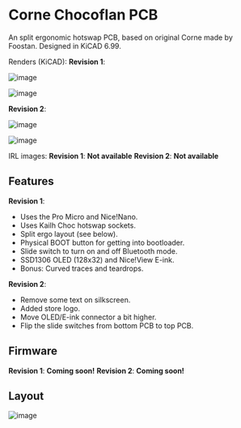 # Corne Chocoflan PCB
An split ergonomic hotswap PCB, based on original Corne made by Foostan. Designed in KiCAD 6.99.

Renders (KiCAD):
**Revision 1**:

![image](https://user-images.githubusercontent.com/24840279/234547939-35d3ea51-211d-40ef-853d-7c4da5bede73.png)

![image](https://user-images.githubusercontent.com/24840279/234548040-83c95140-f2b1-4fc9-a47e-54c64b6f824b.png)

**Revision 2**:

![image](https://github-production-user-asset-6210df.s3.amazonaws.com/24840279/250262636-61374427-7776-47d4-b0f8-cc99ea8cb30b.png)

![image](https://github-production-user-asset-6210df.s3.amazonaws.com/24840279/250262684-a827de30-891b-4e85-a59e-82d9c1e70f95.png)

IRL images:
**Revision 1**: **Not available**
**Revision 2**: **Not available**

## Features
**Revision 1**:
- Uses the Pro Micro and Nice!Nano.
- Uses Kailh Choc hotswap sockets.
- Split ergo layout (see below).
- Physical BOOT button for getting into bootloader.
- Slide switch to turn on and off Bluetooth mode.
- SSD1306 OLED (128x32) and Nice!View E-ink.
- Bonus: Curved traces and teardrops.

**Revision 2**:
- Remove some text on silkscreen.
- Added store logo.
- Move OLED/E-ink connector a bit higher.
- Flip the slide switches from bottom PCB to top PCB.

## Firmware
**Revision 1**: **Coming soon!**
**Revision 2**: **Coming soon!**

## Layout

![image](https://user-images.githubusercontent.com/24840279/232987373-6986482f-4673-4b58-9e21-869257d4bc7d.png)


